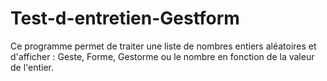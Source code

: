 # Test-d-entretien-Gestform
Ce programme permet de traiter une liste de nombres entiers aléatoires et d'afficher : Geste, Forme, Gestorme ou le nombre en fonction de la valeur de l'entier.
